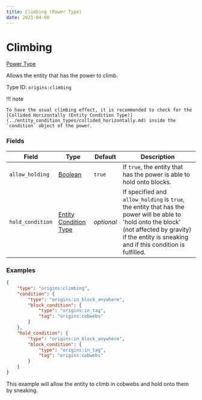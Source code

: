 ```yaml
---
title: Climbing (Power Type)
date: 2021-04-08
---
```


# Climbing

[Power Type](../power_types.md)

Allows the entity that has the power to climb.

Type ID: `origins:climbing`

!!! note

    To have the usual climbing effect, it is recommended to check for the [Collided Horizontally (Entity Condition Type)](../entity_condition_types/collided_horizontally.md) inside the `condition` object of the power.


### Fields

Field  | Type | Default | Description
-------|------|---------|-------------
`allow_holding` | [Boolean](../data_types/boolean.md) | `true` | If `true`, the entity that has the power is able to hold onto blocks.
`hold_condition` | [Entity Condition Type](../entity_condition_types.md) | _optional_ | If specified and `allow_holding` is `true`, the entity that has the power will be able to 'hold onto the block' (not affected by gravity) if the entity is sneaking and if this condition is fulfilled.


### Examples

```json
{
    "type": "origins:climbing",
    "condition": {
		"type": "origins:in_block_anywhere",
		"block_condition": {
			"type": "origins:in_tag",
			"tag": "origins:cobwebs"
		}
    },
    "hold_condition": {
		"type": "origins:in_block_anywhere",
		"block_condition": {
			"type": "origins:in_tag",
			"tag": "origins:cobwebs"
		}
    }
}
```

This example will allow the entity to climb in cobwebs and hold onto them by sneaking.

